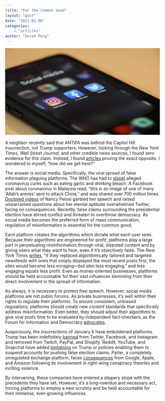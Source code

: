 ```yaml
---
title: "For the Common Good"
layout: "post"
date: "2021-01-08"
categories: 
    - "articles"
author: "Derek Peng"
---
```

![socialmedia](/images/forthecommongood.jpg)

A neighbor recently said that ANTIFA was behind the Capitol Hill insurrection, not Trump supporters. However, looking through the *New York Times*, *Wall Street Journal*, and other credible news sources, I found zero evidence for this claim. Instead, I found [articles](https://reuters.com/article/uk-factcheck-news-report-antifa-altered/fact-check-news-report-saying-antifa-took-responsibility-for-storming-capitol-is-digitally-altered-idUSKBN29C2ZF) proving the exact opposite. I wondered to myself, “how did we get here?”

The answer is social media. Specifically, the viral spread of false information plaguing platforms. The WHO has had to [dispel](https://twitter.com/WHO/status/1223904465394249732) alleged coronavirus cures such as eating garlic and drinking bleach. A Facebook post about coronavirus in Malaysia read, “this is an image of one of many ‘Allah’s armies’ sent to attack China,” and was shared over 700 million times. [Doctored videos](https://nyti.ms/2Ev9Bd7) of Nancy Pelosi garbled her speech and raised unwarranted questions about her mental aptitude overwhelmed Twitter, facing no consequences. Recently, false claims surrounding the presidential election have stirred conflict and threaten to overthrow democracy. As social media becomes the preferred form of mass communication, regulation of misinformation is essential for the common good.

Each platform creates the algorithms which dictate what each user sees. Because their algorithms are engineered for profit, platforms play a large part in perpetuating misinformation through viral, disputed content and by giving users what they want to hear, even if it’s objectively false. The *New York Times* [writes](https://nyti.ms/2I68vco), “if they replaced algorithmically tailored and targeted newsfeeds with ones that simply displayed the most recent posts first, the sites would become less enraging—but also less engaging,” and less engaging equals less profit. Even as money-oriented businesses, platforms should be held accountable for their vast influences stemming from their direct involvement in the spread of information.

As always, it is necessary to protect free speech. However, social media platforms are not public forums. As private businesses, it’s well within their rights to regulate their platforms. To ensure consistent, unbiased regulations, platforms should create new content standards that specifically address misinformation. Even better, they should adjust their algorithms to give viral posts time to be evaluated by independent fact-checkers, as the Forum for Information and Democracy [advocates](https://www.bbc.com/news/technology-54901083).

Auspiciously, the insurrections of January 6 have emboldened platforms. Trump has been indefinitely [banned](https://washingtonpost.com/technology/2021/01/07/trump-twitter-ban) from Twitter, Facebook, and Instagram and removed from Twitch, PayPal, and Shopify. Reddit, YouTube, and Snapchat have added [limitations](https://nyti.ms/3orDe4c) on Trump or policies enabling them to suspend accounts for pushing false election claims. Parler, a completely unregulated exchange platform, faces [consequences](https://nyti.ms/35jgNXp) from Google, Apple, and Amazon following its involvement in right-wing conspiracy theories and inciting violence.

By intervening, these companies have entered a slippery slope with the precedents they have set. However, it’s a long-overdue and necessary act, forcing platforms to employ a new scrutiny and be held accountable for their immense, ever-growing influences.
